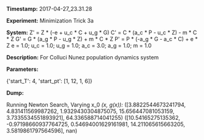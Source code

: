 **Timestamp:** 2017-04-27_23.31.28

**Experiment:** Minimization Trick 3a

**System:**
Z' = Z * (-e + u_c * C + u_g * G) 
C' = C * (a_c * P - u_c * Z) - m * C * Z 
G' = G * (a_g * P - u_g * Z) + m * C * Z 
P' = P * (-a_g * G - a_c * C) + e * Z 
e = 1.0; u_c = 1.0; u_g = 1.0; a_c = 3.0; a_g = 1.0; m = 1.0

**Description:** For Colluci Nunez population dynamics system

**Parameters:**

{'start_T': 4, 'start_pt': [1, 12, 1, 6]}

**Dump:**

Running Newton Search, Varying x_0
*(x, g(x)):*
([3.8822544673241794, 4.831411569987262, 1.9329430304875075, 15.656447081053159, 3.7335534551893921], 64.336588714041255)
([10.54165275135362, -0.97198660937764725, 0.54694001629161981, 14.211065615663205, 3.5819861797564596], nan)